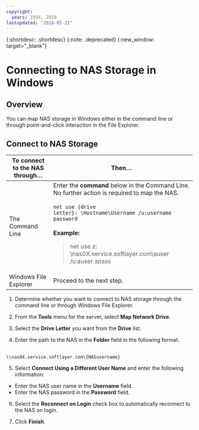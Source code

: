 ```yaml
---
copyright:
  years: 1994, 2018
lastupdated: "2018-05-21"
---
```

{:shortdesc: .shortdesc}
{:note: .deprecated}
{:new_window: target="_blank"}

# Connecting to NAS Storage in Windows

## Overview

You can map NAS storage in Windows either in the command line or through point-and-click interaction in the File Explorer.

## Connect to NAS Storage

|To connect to the NAS through…|Then…|
|---|---|
|The Command Line|Enter the **command** below in the Command Line.  No further action is required to map the NAS.<br/><br/><code>net use {drive letter}: \\Hostname\Username /u:username password</code><br/><br/>**Example:**<blockquote>net use z: \\nas0X.service.softlayer.com\auser /u:auser apass</blockquote>|
|Windows File Explorer|Proceed to the next step.|

1. Determine whether you want to connect to NAS storage through the command line or through Windows File Explorer.

2. From the **Tools** menu for the server, select **Map Network Drive**.

3. Select the **Drive Letter** you want from the **Drive** list.

4. Enter the path to the NAS in the **Folder** field in the following format:<br/><br/>
```
\\nas0X.service.softlayer.com\{NASusername}
```

5. Select **Connect Using a Different User Name**  and enter the following information:
  * Enter the NAS user name in the **Username** field.
  * Enter the NAS password in the **Password** field.

6. Select the **Reconnect on Login** check box to automatically reconnect to the NAS on login.

7. Click **Finish**.

